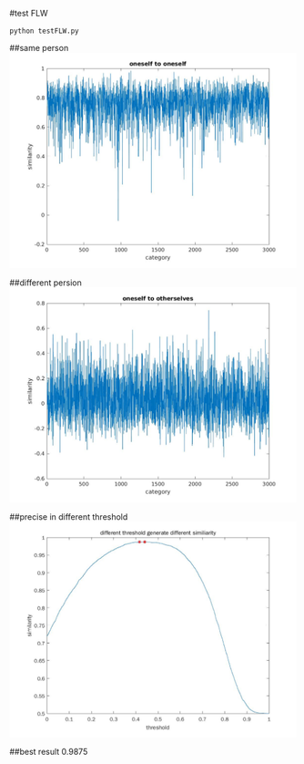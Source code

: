 #test FLW

```
python testFLW.py
```

##same person
![same person similarity](./1.jpg)

##different persion
![different person similarity](./2.jpg)

##precise in different threshold
![precise](./3.jpg)

##best result
0.9875
